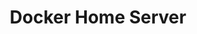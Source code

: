 ---
title: 'Docker Home Server'
meta:
  excerpt: 'Learning to use Docker to set up a Home Server'
---